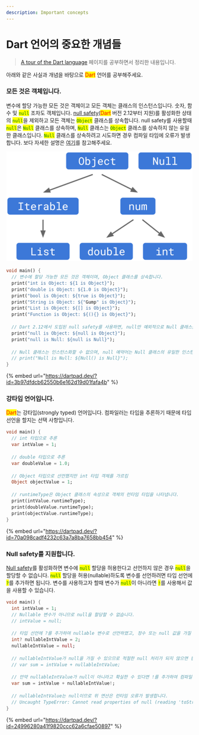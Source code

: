 ```yaml
---
description: Important concepts
---
```


# Dart 언어의 중요한 개념들

> [A tour of the Dart language](https://dart.dev/guides/language/language-tour) 페이지를 공부하면서 정리한 내용입니다.

아래와 같은 사실과 개념을 바탕으로 <mark style="color:red;">Dart</mark> 언어를 공부해주세요.



### 모든 것은 객체입니다.

변수에 할당 가능한 모든 것은 객체이고 모든 객체는 클래스의 인스턴스입니다. 숫자, 함수 및 <mark style="color:green;">`null`</mark> 조차도 객체입니다. [null safety](https://dart.dev/null-safety)(<mark style="color:red;">Dart</mark> 버전 2.12부터 지원)를 활성화한 상태의 <mark style="color:green;">`null`</mark>을 제외하고 모든 객체는 <mark style="color:green;">`Object`</mark> 클래스를 상속합니다. null safety를 사용할때 <mark style="color:green;">`null`</mark>은 <mark style="color:green;">`Null`</mark> 클래스를 상속하며, <mark style="color:green;">`Null`</mark> 클래스는 <mark style="color:green;">`Object`</mark> 클래스를 상속하지 않는 유일한 클래스입니다. <mark style="color:green;">`Null`</mark> 클래스를 상속하려고 시도하면 경우 컴파일 타임에 오류가 발생합니다. 보다 자세한 설명은 [여기](https://api.dart.dev/stable/2.16.0/dart-core/Null-class.html)를 참고해주세요.

![](.gitbook/assets/hierarchy-after.png)

```dart
void main() {
  // 변수에 할당 가능한 모든 것은 객체이며, Object 클래스를 상속합니다.
  print("int is Object: ${1 is Object}");
  print("double is Object: ${1.0 is Object}");
  print("bool is Object: ${true is Object}");
  print("String is Object: ${"Gump" is Object}");
  print("List is Object: ${[] is Object}");
  print("Function is Object: ${(){} is Object}");

  // Dart 2.12에서 도입된 null safety를 사용하면, null만 예외적으로 Null 클래스를 상속합니다.
  print("null is Object: ${null is Object}");
  print("null is Null: ${null is Null}");

  // Null 클래스는 인스턴스화할 수 없으며, null 예약어는 Null 클래스의 유일한 인스턴스입니다.
  // print("Null is Null: ${Null() is Null}");
}
```

{% embed url="https://dartpad.dev/?id=3b97dfdcb62550b6e162d19d01fafa4b" %}

### 강타입 언어입니다.

<mark style="color:red;">Dart</mark>는 강타입(strongly typed) 언어입니다. 컴파일러는 타입을 추론하기 때문에 타입 선언을 할지는 선택 사항입니다.

```dart
void main() {
  // int 타입으로 추론
  var intValue = 1;

  // double 타입으로 추론
  var doubleValue = 1.0;

  // Object 타입으로 선언했지만 int 타입 객체를 가르킴
  Object objectValue = 1;

  // runtimeType은 Object 클래스의 속성으로 객체의 런타임 타입을 나타냅니다.
  print(intValue.runtimeType);
  print(doubleValue.runtimeType);
  print(objectValue.runtimeType);
}
```

{% embed url="https://dartpad.dev/?id=70a098cadf4232c63a7a8ba7658bb454" %}

### Null safety를 지원합니다.

[Null safety](https://dart.dev/null-safety)를 활성화하면 변수에 <mark style="color:green;">`null`</mark> 할당을 허용한다고 선언하지 않은 경우 <mark style="color:green;">`null`</mark>을 할당할 수 없습니다. <mark style="color:green;">`null`</mark> 할당을 허용(nullable)하도록 변수를 선언하려면 타입 선언에 <mark style="color:green;">`?`</mark>를 추가하면 됩니다. 변수를 사용하고자 할때 변수가 <mark style="color:green;">`null`</mark>이 아니라면 <mark style="color:green;">`!`</mark>를 사용해서 값을 사용할 수 있습니다.

```dart
void main() {
  int intValue = 1;
  // Nullable 변수가 아니므로 null을 할당할 수 없습니다.
  // intValue = null;
  
  // 타입 선언에 ?를 추가하여 nullable 변수로 선언하였고, 정수 또는 null 값을 가질 수 있습니다.
  int? nullableIntValue = 2;
  nullableIntValue = null;
  
  // nullableIntValue가 null을 가질 수 있으므로 적절한 null 처리가 되지 않으면 컴파일 오류가 발생합니다.
  // var sum = intValue + nullableIntValue;
  
  // 만약 nullableIntValue가 null이 아니라고 확실한 수 있다면 !를 추가하여 컴파일러에게 null이 아님을 알려줍니다.
  var sum = intValue + nullableIntValue!;
  
  // nullableIntValue는 null이므로 위 연산은 런타임 오류가 발생합니다.
  // Uncaught TypeError: Cannot read properties of null (reading 'toString')Error: TypeError: Cannot read properties of null (reading 'toString')
}
```

{% embed url="https://dartpad.dev/?id=24996280a41f9820ccc62a6cfae50897" %}
